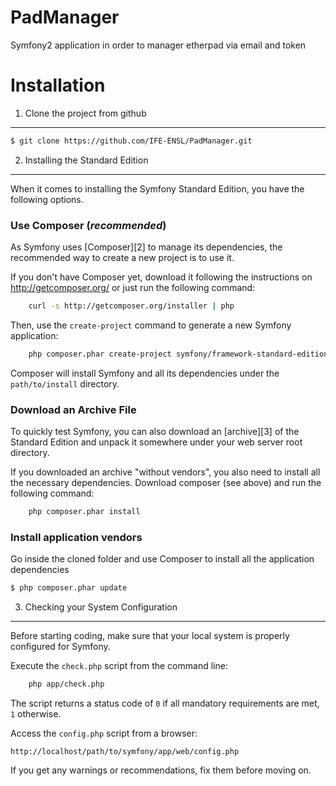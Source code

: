 PadManager
==========

Symfony2 application in order to manager etherpad via email and token

Installation
============

1) Clone the project from github
--------------------------------

```sh
$ git clone https://github.com/IFE-ENSL/PadManager.git
```

2) Installing the Standard Edition
----------------------------------

When it comes to installing the Symfony Standard Edition, you have the
following options.

### Use Composer (*recommended*)

As Symfony uses [Composer][2] to manage its dependencies, the recommended way
to create a new project is to use it.

If you don't have Composer yet, download it following the instructions on
http://getcomposer.org/ or just run the following command:

```sh
    curl -s http://getcomposer.org/installer | php
```

Then, use the `create-project` command to generate a new Symfony application:

```sh
    php composer.phar create-project symfony/framework-standard-edition path/to/install
```

Composer will install Symfony and all its dependencies under the
`path/to/install` directory.

### Download an Archive File

To quickly test Symfony, you can also download an [archive][3] of the Standard
Edition and unpack it somewhere under your web server root directory.

If you downloaded an archive "without vendors", you also need to install all
the necessary dependencies. Download composer (see above) and run the
following command:

```sh
    php composer.phar install
```

### Install application vendors

Go inside the cloned folder and use Composer to install all the application dependencies

```sh
$ php composer.phar update
```

3) Checking your System Configuration
-------------------------------------

Before starting coding, make sure that your local system is properly
configured for Symfony.

Execute the `check.php` script from the command line:

```sh
    php app/check.php
```

The script returns a status code of `0` if all mandatory requirements are met,
`1` otherwise.

Access the `config.php` script from a browser:

    http://localhost/path/to/symfony/app/web/config.php

If you get any warnings or recommendations, fix them before moving on.

